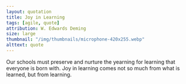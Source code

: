 ```yaml
---
layout: quotation
title: Joy in Learning
tags: [agile, quote]
attribution: W. Edwards Deming
size: large
thumbnail: "/img/thumbnails/microphone-420x255.webp"
alttext: quote
---
```


Our schools must preserve and nurture the yearning for learning that everyone is born with.
Joy in learning comes not so much from what is learned, but from learning.
